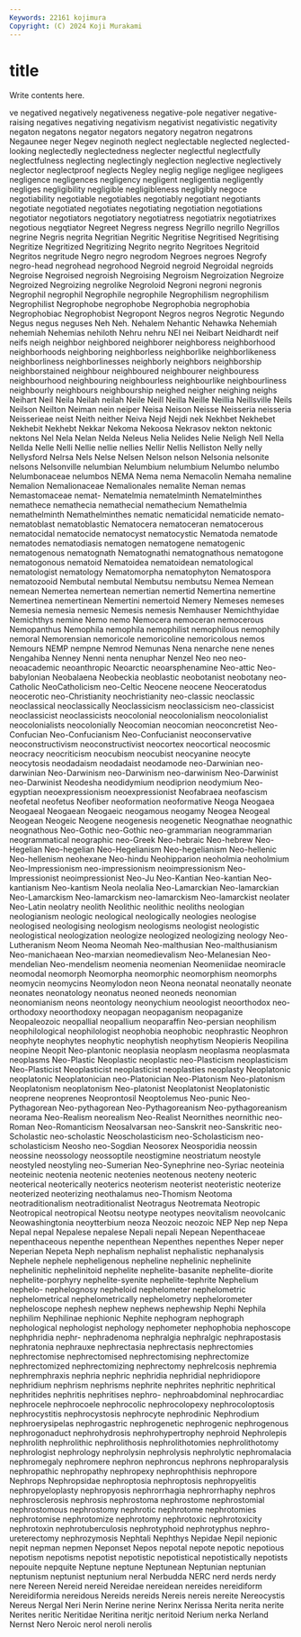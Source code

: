 ```yaml
---
Keywords: 22161 kojimura
Copyright: (C) 2024 Koji Murakami
---
```


# title

Write contents here.



ve negatived negatively negativeness negative-pole negativer
negative-raising negatives negativing negativism negativist negativistic negativity negaton negatons negator
negators negatory negatron negatrons Negaunee neger Negev neginoth neglect neglectable
neglected neglected-looking neglectedly neglectedness neglecter neglectful neglectfully neglectfulness neglecting neglectingly
neglection neglective neglectively neglector neglectproof neglects Negley neglig neglige negligee
negligees negligence negligences negligency negligent negligentia negligently negliges negligibility negligible
negligibleness negligibly negoce negotiability negotiable negotiables negotiably negotiant negotiants negotiate
negotiated negotiates negotiating negotiation negotiations negotiator negotiators negotiatory negotiatress negotiatrix
negotiatrixes negotious negqtiator Negreet Negress negress Negrillo negrillo Negrillos negrine
Negris negrita Negritian Negritic Negritise Negritised Negritising Negritize Negritized Negritizing
Negrito negrito Negritoes Negritoid Negritos negritude Negro negro negrodom Negroes
negroes Negrofy negro-head negrohead negrohood Negroid negroid Negroidal negroids Negroise
Negroised negroish Negroising Negroism Negroization Negroize Negroized Negroizing negrolike Negroloid
Negroni negroni negronis Negrophil negrophil Negrophile negrophile Negrophilism negrophilism Negrophilist
Negrophobe negrophobe Negrophobia negrophobia Negrophobiac Negrophobist Negropont Negros negros Negrotic
Negundo Negus negus neguses Neh Neh. Nehalem Nehantic Nehawka Nehemiah
nehemiah Nehemias nehiloth Nehru nehru NEI nei Neibart Neidhardt neif
neifs neigh neighbor neighbored neighborer neighboress neighborhood neighborhoods neighboring neighborless
neighborlike neighborlikeness neighborliness neighborlinesses neighborly neighbors neighborship neighborstained neighbour neighboured
neighbourer neighbouress neighbourhood neighbouring neighbourless neighbourlike neighbourliness neighbourly neighbours neighbourship
neighed neigher neighing neighs Neihart Neil Neila Neilah neilah Neile
Neill Neilla Neille Neillia Neillsville Neils Neilson Neilton Neiman nein
neiper Neisa Neison Neisse Neisseria neisseria Neisserieae neist Neith neither
Neiva Nejd Nejdi nek Nekhbet Nekhebet Nekhebit Nekhebt Nekkar Nekoma
Nekoosa Nekrasov nekton nektonic nektons Nel Nela Nelan Nelda Neleus
Nelia Nelides Nelie Neligh Nell Nella Nellda Nelle Nelli Nellie
nellie nellies Nellir Nellis Nelliston Nelly nelly Nellysford Nelrsa Nels
Nelse Nelsen Nelson nelson Nelsonia nelsonite nelsons Nelsonville nelumbian Nelumbium
nelumbium Nelumbo nelumbo Nelumbonaceae nelumbos NEMA Nema nema Nemacolin Nemaha
nemaline Nemalion Nemalionaceae Nemalionales nemalite Neman nemas Nemastomaceae nemat- Nematelmia
nematelminth Nematelminthes nemathece nemathecia nemathecial nemathecium Nemathelmia nemathelminth Nemathelminthes nematic
nematicidal nematicide nemato- nematoblast nematoblastic Nematocera nematoceran nematocerous nematocidal nematocide
nematocyst nematocystic Nematoda nematode nematodes nematodiasis nematogen nematogene nematogenic nematogenous
nematognath Nematognathi nematognathous nematogone nematogonous nematoid Nematoidea nematoidean nematological nematologist
nematology Nematomorpha nematophyton Nematospora nematozooid Nembutal nembutal Nembutsu nembutsu Nemea
Nemean nemean Nemertea nemertean nemertian nemertid Nemertina nemertine Nemertinea nemertinean
Nemertini nemertoid Nemery Nemeses nemeses Nemesia nemesia nemesic Nemesis nemesis
Nemhauser Nemichthyidae Nemichthys nemine Nemo nemo Nemocera nemoceran nemocerous Nemopanthus
Nemophila nemophila nemophilist nemophilous nemophily nemoral Nemorensian nemoricole nemoricoline nemoricolous
nemos Nemours NEMP nempne Nemrod Nemunas Nena nenarche nene nenes
Nengahiba Nenney Nenni nenta nenuphar Nenzel Neo neo neo- neoacademic
neoanthropic Neoarctic neoarsphenamine Neo-attic Neo-babylonian Neobalaena Neobeckia neoblastic neobotanist neobotany
neo-Catholic NeoCatholicism neo-Celtic Neocene neocene Neoceratodus neocerotic neo-Christianity neochristianity neo-classic
neoclassic neoclassical neoclassically Neoclassicism neoclassicism neo-classicist neoclassicist neoclassicists neocolonial neocolonialism
neocolonialist neocolonialists neocolonially Neocomian neocomian neoconcretist Neo-Confucian Neo-Confucianism Neo-Confucianist neoconservative
neoconstructivism neoconstructivist neocortex neocortical neocosmic neocracy neocriticism neocubism neocubist neocyanine
neocyte neocytosis neodadaism neodadaist neodamode neo-Darwinian neo-darwinian Neo-Darwinism neo-Darwinism neo-darwinism
Neo-Darwinist neo-Darwinist Neodesha neodidymium neodiprion neodymium Neo-egyptian neoexpressionism neoexpressionist Neofabraea
neofascism neofetal neofetus Neofiber neoformation neoformative Neoga Neogaea Neogaeal Neogaean
Neogaeic neogamous neogamy Neogea Neogeal Neogean Neogeic Neogene neogenesis neogenetic
Neognathae neognathic neognathous Neo-Gothic neo-Gothic neo-grammarian neogrammarian neogrammatical neographic neo-Greek
Neo-hebraic Neo-hebrew Neo-Hegelian Neo-hegelian Neo-Hegelianism Neo-hegelianism Neo-hellenic Neo-hellenism neohexane Neo-hindu
Neohipparion neoholmia neoholmium Neo-Impressionism neo-impressionism neoimpressionism Neo-Impressionist neoimpressionist Neo-Ju Neo-Kantian
Neo-kantian Neo-kantianism Neo-kantism Neola neolalia Neo-Lamarckian Neo-lamarckian Neo-Lamarckism Neo-lamarckism neo-lamarckism
Neo-lamarckist neolater Neo-Latin neolatry neolith Neolithic neolithic neoliths neologian neologianism
neologic neological neologically neologies neologise neologised neologising neologism neologisms neologist
neologistic neologistical neologization neologize neologized neologizing neology Neo-Lutheranism Neom Neoma
Neomah Neo-malthusian Neo-malthusianism Neo-manichaean Neo-marxian neomedievalism Neo-Melanesian Neo-mendelian Neo-mendelism neomenia
neomenian Neomeniidae neomiracle neomodal neomorph Neomorpha neomorphic neomorphism neomorphs neomycin
neomycins Neomylodon neon Neona neonatal neonatally neonate neonates neonatology neonatus
neoned neoneds neonomian neonomianism neons neontology neonychium neoologist neoorthodox neo-orthodoxy
neoorthodoxy neopagan neopaganism neopaganize Neopaleozoic neopallial neopallium neoparaffin Neo-persian neophilism
neophilological neophilologist neophobia neophobic neophrastic Neophron neophyte neophytes neophytic neophytish
neophytism Neopieris Neopilina neopine Neopit Neo-plantonic neoplasia neoplasm neoplasma neoplasmata
neoplasms Neo-Plastic Neoplastic neoplastic neo-Plasticism neoplasticism Neo-Plasticist Neoplasticist neoplasticist neoplasties
neoplasty Neoplatonic neoplatonic Neoplatonician neo-Platonician Neo-Platonism Neo-platonism Neoplatonism neoplatonism Neo-platonist
Neoplatonist Neoplatonistic neoprene neoprenes Neoprontosil Neoptolemus Neo-punic Neo-Pythagorean Neo-pythagorean Neo-Pythagoreanism
Neo-pythagoreanism neorama Neo-Realism neorealism Neo-Realist Neornithes neornithic neo-Roman Neo-Romanticism Neosalvarsan
neo-Sanskrit neo-Sanskritic neo-Scholastic neo-scholastic Neoscholasticism neo-Scholasticism neo-scholasticism Neosho neo-Sogdian Neosorex
Neosporidia neossin neossine neossology neossoptile neostigmine neostriatum neostyle neostyled neostyling
neo-Sumerian Neo-Synephrine neo-Syriac neoteinia neoteinic neotenia neotenic neotenies neotenous neoteny
neoteric neoterical neoterically neoterics neoterism neoterist neoteristic neoterize neoterized neoterizing
neothalamus neo-Thomism Neotoma neotraditionalism neotraditionalist Neotragus Neotremata Neotropic Neotropical neotropical
Neotsu neotype neotypes neovitalism neovolcanic Neowashingtonia neoytterbium neoza Neozoic neozoic
NEP Nep nep Nepa Nepal nepal Nepalese nepalese Nepali nepali
Nepean Nepenthaceae nepenthaceous nepenthe nepenthean Nepenthes nepenthes Neper neper Neperian
Nepeta Neph nephalism nephalist nephalistic nephanalysis Nephele nephele nepheligenous nepheline
nephelinic nephelinite nephelinitic nephelinitoid nephelite nephelite-basanite nephelite-diorite nephelite-porphyry nephelite-syenite nephelite-tephrite
Nephelium nephelo- nephelognosy nepheloid nephelometer nephelometric nephelometrical nephelometrically nephelometry nephelorometer
nepheloscope nephesh nephew nephews nephewship Nephi Nephila nephilim Nephilinae nephionic
Nephite nephogram nephograph nephological nephologist nephology nephometer nephophobia nephoscope nephphridia
nephr- nephradenoma nephralgia nephralgic nephrapostasis nephratonia nephrauxe nephrectasia nephrectasis nephrectomies
nephrectomise nephrectomised nephrectomising nephrectomize nephrectomized nephrectomizing nephrectomy nephrelcosis nephremia nephremphraxis
nephria nephric nephridia nephridial nephridiopore nephridium nephrism nephrisms nephrite nephrites
nephritic nephritical nephritides nephritis nephritises nephro- nephroabdominal nephrocardiac nephrocele nephrocoele
nephrocolic nephrocolopexy nephrocoloptosis nephrocystitis nephrocystosis nephrocyte nephrodinic Nephrodium nephroerysipelas nephrogastric
nephrogenetic nephrogenic nephrogenous nephrogonaduct nephrohydrosis nephrohypertrophy nephroid Nephrolepis nephrolith nephrolithic
nephrolithosis nephrolithotomies nephrolithotomy nephrologist nephrology nephrolysin nephrolysis nephrolytic nephromalacia nephromegaly
nephromere nephron nephroncus nephrons nephroparalysis nephropathic nephropathy nephropexy nephrophthisis nephropore
Nephrops Nephropsidae nephroptosia nephroptosis nephropyelitis nephropyeloplasty nephropyosis nephrorrhagia nephrorrhaphy nephros
nephrosclerosis nephrosis nephrostoma nephrostome nephrostomial nephrostomous nephrostomy nephrotic nephrotome nephrotomies
nephrotomise nephrotomize nephrotomy nephrotoxic nephrotoxicity nephrotoxin nephrotuberculosis nephrotyphoid nephrotyphus nephro-ureterectomy
nephrozymosis Nephtali Nephthys Nepidae Nepil nepionic nepit nepman nepmen Neponset
Nepos nepotal nepote nepotic nepotious nepotism nepotisms nepotist nepotistic nepotistical
nepotistically nepotists nepouite nepquite Neptune neptune Neptunean Neptunian neptunian neptunism
neptunist neptunium neral Nerbudda NERC nerd nerds nerdy nere Nereen
Nereid nereid Nereidae nereidean nereides nereidiform Nereidiformia nereidous Nereids nereids
Nereis nereis nereite Nereocystis Nereus Nergal Neri Nerin Nerine nerine
Nerinx Nerissa Nerita nerita nerite Nerites neritic Neritidae Neritina neritjc
neritoid Nerium nerka Nerland Nernst Nero Neroic nerol neroli nerolis
